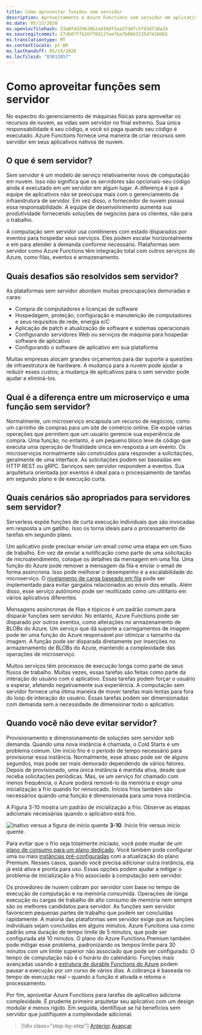 ```yaml
---
title: Como aproveitar funções sem servidor
description: Aproveitamento e Azure Functions sem servidor em aplicativos nativos de nuvem
ms.date: 05/13/2020
ms.openlocfilehash: 53a0fdd29630b2a4368f3aa37ddfc5f93df10a24
ms.sourcegitcommit: 27db07ffb26f76912feefba7b884313547410db5
ms.translationtype: MT
ms.contentlocale: pt-BR
ms.lasthandoff: 05/19/2020
ms.locfileid: "83613857"
---
```

# <a name="leveraging-serverless-functions"></a>Como aproveitar funções sem servidor

No espectro do gerenciamento de máquinas físicas para aproveitar os recursos de nuvem, as vidas sem servidor no final extremo. Sua única responsabilidade é seu código, e você só paga quando seu código é executado. Azure Functions fornece uma maneira de criar recursos sem servidor em seus aplicativos nativos de nuvem.

## <a name="what-is-serverless"></a>O que é sem servidor?

Sem servidor é um modelo de serviço relativamente novo de computação em nuvem. Isso não significa que os servidores são opcionais-seu código ainda é executado em um servidor em algum lugar. A diferença é que a equipe de aplicativos não se preocupa mais com o gerenciamento da infraestrutura de servidor. Em vez disso, o fornecedor de nuvem possui essa responsabilidade. A equipe de desenvolvimento aumenta sua produtividade fornecendo soluções de negócios para os clientes, não para o trabalho.

A computação sem servidor usa contêineres com estado disparados por eventos para hospedar seus serviços. Eles podem escalar horizontalmente e em para atender à demanda conforme necessário. Plataformas sem servidor como Azure Functions têm integração total com outros serviços do Azure, como filas, eventos e armazenamento.

## <a name="what-challenges-are-solved-by-serverless"></a>Quais desafios são resolvidos sem servidor?

As plataformas sem servidor abordam muitas preocupações demoradas e caras:

- Compra de computadores e licenças de software
- Hospedagem, proteção, configuração e manutenção de computadores e seus requisitos de rede, energia e/C
- Aplicação de patch e atualização de software e sistemas operacionais
- Configurando servidores Web ou serviços de máquina para hospedar software de aplicativo
- Configurando o software de aplicativo em sua plataforma

Muitas empresas alocam grandes orçamentos para dar suporte a questões de infraestrutura de hardware. A mudança para a nuvem pode ajudar a reduzir esses custos; a mudança de aplicativos para o sem servidor pode ajudar a eliminá-los.

## <a name="what-is-the-difference-between-a-microservice-and-a-serverless-function"></a>Qual é a diferença entre um microserviço e uma função sem servidor?

Normalmente, um microserviço encapsula um recurso de negócios, como um carrinho de compras para um site de comércio online. Ele expõe várias operações que permitem que um usuário gerencie sua experiência de compra. Uma função, no entanto, é um pequeno bloco leve de código que executa uma operação de finalidade única em resposta a um evento.
Os microserviços normalmente são construídos para responder a solicitações, geralmente de uma interface. As solicitações podem ser baseadas em HTTP REST ou gRPC. Serviços sem servidor respondem a eventos. Sua arquitetura orientada por eventos é ideal para o processamento de tarefas em segundo plano e de execução curta.

## <a name="what-scenarios-are-appropriate-for-serverless"></a>Quais cenários são apropriados para servidores sem servidor?

Serverless expõe funções de curta execução individuais que são invocadas em resposta a um gatilho. Isso os torna ideais para o processamento de tarefas em segundo plano.

Um aplicativo pode precisar enviar um email como uma etapa em um fluxo de trabalho. Em vez de enviar a notificação como parte de uma solicitação de microatendimento, coloque os detalhes da mensagem em uma fila. Uma função do Azure pode remover a mensagem da fila e enviar o email de forma assíncrona. Isso pode melhorar o desempenho e a escalabilidade do microserviço. O [nivelamento de carga baseado em fila](https://docs.microsoft.com/azure/architecture/patterns/queue-based-load-leveling) pode ser implementado para evitar gargalos relacionados ao envio dos emails. Além disso, esse serviço autônomo pode ser reutilizado como um utilitário em vários aplicativos diferentes.

Mensagens assíncronas de filas e tópicos é um padrão comum para disparar funções sem servidor. No entanto, Azure Functions pode ser disparado por outros eventos, como alterações no armazenamento de BLOBs do Azure. Um serviço que dá suporte a carregamentos de imagem pode ter uma função do Azure responsável por otimizar o tamanho da imagem. A função pode ser disparada diretamente por inserções no armazenamento de BLOBs do Azure, mantendo a complexidade das operações de microserviço.

Muitos serviços têm processos de execução longa como parte de seus fluxos de trabalho. Muitas vezes, essas tarefas são feitas como parte da interação do usuário com o aplicativo. Essas tarefas podem forçar o usuário a esperar, afetando negativamente sua experiência. A computação sem servidor fornece uma ótima maneira de mover tarefas mais lentas para fora do loop de interação do usuário. Essas tarefas podem ser dimensionadas com demanda sem a necessidade de dimensionar todo o aplicativo.

## <a name="when-should-you-avoid-serverless"></a>Quando você não deve evitar servidor?

Provisionamento e dimensionamento de soluções sem servidor sob demanda. Quando uma nova instância é chamada, o Cold Starts é um problema comum. Um início frio é o período de tempo necessário para provisionar essa instância. Normalmente, esse atraso pode ser de alguns segundos, mas pode ser mais demorado dependendo de vários fatores. Depois de provisionado, uma única instância é mantida ativa, desde que receba solicitações periódicas. Mas, se um serviço for chamado com menos frequência, o Azure poderá removê-lo da memória e exigir uma inicialização a frio quando for reinvocado. Inícios frios também são necessários quando uma função é dimensionada para uma nova instância.

A Figura 3-10 mostra um padrão de inicialização a frio. Observe as etapas adicionais necessárias quando o aplicativo está frio.

![Inativo versus a figura de início quente ](./media/cold-start-warm-start.png)
 **3-10**. Início frio versus início quente.

Para evitar que o frio seja totalmente iniciado, você pode mudar de um [plano de consumo para um plano dedicado](https://azure.microsoft.com/blog/understanding-serverless-cold-start/). Você também pode configurar uma ou mais [instâncias pré-configuradas](https://docs.microsoft.com/azure/azure-functions/functions-premium-plan#pre-warmed-instances) com a atualização do plano Premium. Nesses casos, quando você precisa adicionar outra instância, ela já está ativa e pronta para uso. Essas opções podem ajudar a mitigar o problema de inicialização a frio associado à computação sem servidor.

Os provedores de nuvem cobram por servidor com base no tempo de execução de computação e na memória consumida. Operações de longa execução ou cargas de trabalho de alto consumo de memória nem sempre são os melhores candidatos para servidor. As funções sem servidor favorecem pequenas partes de trabalho que podem ser concluídas rapidamente. A maioria das plataformas sem servidor exige que as funções individuais sejam concluídas em alguns minutos. Azure Functions usa como padrão uma duração de tempo limite de 5 minutos, que pode ser configurada até 10 minutos. O plano do Azure Functions Premium também pode mitigar esse problema, padronizando os tempos limite para 30 minutos com um limite superior não associado que pode ser configurado. O tempo de computação não é o horário do calendário. Funções mais avançadas usando a [estrutura de durable Functions do Azure](https://docs.microsoft.com/azure/azure-functions/durable/durable-functions-overview?tabs=csharp) podem pausar a execução por um curso de vários dias. A cobrança é baseada no tempo de execução real – quando a função é ativada e retoma o processamento.

Por fim, aproveitar Azure Functions para tarefas de aplicativo adiciona complexidade. É prudente primeiro arquitetar seu aplicativo com um design modular e menos rígido. Em seguida, identifique se há benefícios sem servidor que justifiquem a complexidade adicional.

>[!div class="step-by-step"]
>[Anterior](leverage-containers-orchestrators.md) 
> [Avançar](combine-containers-serverless-approaches.md)
